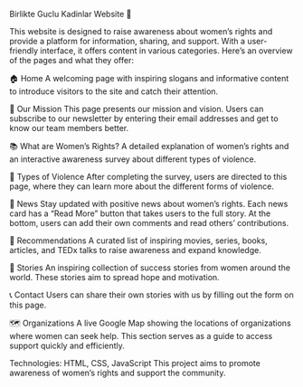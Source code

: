 Birlikte Guclu Kadinlar Website 🌸

This website is designed to raise awareness about women’s rights and provide a platform for information, sharing, and support. With a user-friendly interface, it offers content in various categories. Here’s an overview of the pages and what they offer:

🏠 Home
A welcoming page with inspiring slogans and informative content to introduce visitors to the site and catch their attention.

🎯 Our Mission
This page presents our mission and vision. Users can subscribe to our newsletter by entering their email addresses and get to know our team members better.

📚 What are Women’s Rights?
A detailed explanation of women’s rights and an interactive awareness survey about different types of violence.

🚨 Types of Violence
After completing the survey, users are directed to this page, where they can learn more about the different forms of violence.

📰 News
Stay updated with positive news about women’s rights. Each news card has a “Read More” button that takes users to the full story. At the bottom, users can add their own comments and read others’ contributions.

🎥 Recommendations
A curated list of inspiring movies, series, books, articles, and TEDx talks to raise awareness and expand knowledge.

🌟 Stories
An inspiring collection of success stories from women around the world. These stories aim to spread hope and motivation.

📞 Contact
Users can share their own stories with us by filling out the form on this page.

🗺️ Organizations
A live Google Map showing the locations of organizations where women can seek help. This section serves as a guide to access support quickly and efficiently.

Technologies: HTML, CSS, JavaScript
This project aims to promote awareness of women’s rights and support the community.

